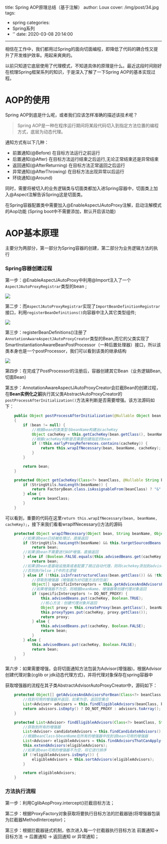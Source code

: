 title: Spring AOP原理总结（基于注解）
author: Loux
cover: /img/post/34.jpg
tags:
  - spring
categories:
  - Spring系列
  - ''
date: 2020-03-08 20:14:00
---

相信在工作中，我们都用过Spring的面向切面编程，即降低了代码的耦合性又提升了开发维护效率。用起来爽爽的。

以前只知道它底层使用了代理模式，不知道具体的原理是什么。最近这段时间刚好在梳理Spring框架系列的知识，于是深入了解了一下Spring AOP的基本实现过程。

# AOP的使用

Spring AOP到底是什么呢，或者我们应该怎样准确的描述该技术呢？

> Spring AOP是一种在程序运行期间将某段代码切入到指定方法位置的编程方式，底层为动态代理。

通知方式有以下几种：

* 前置通知(@Before)   在目标方法运行之前运行
* 后置通知(@After)     在目标方法运行结束之后运行,无论正常结束还是异常结束
* 返回通知(@AfterReturning)     在目标方法正常返回之后运行
* 异常通知(@AfterThrowing)    在目标方法出现异常以后运行
* 环绕通知(@Around)

同时，需要将被切入的业务逻辑类与切面类都加入进Spring容器中，切面类上加入@Aspect注解告诉Spring这是切面类。

在Spring容器配置类中需要加入@EnableAspectJAutoProxy注解，启动注解模式的Aop功能 (Spring boot中不需要添加，默认开启该功能)

# AOP基本原理

主要分为两部分，第一部分为Spring容器的创建，第二部分为业务逻辑方法的执行

### Spring容器创建过程

第一步：@EnableAspectJAutoProxy中利用@Import注入了一个`AspectJAutoProxyRegistrar`类型的bean ;

![](/images/image-20200318144104557.png)

第二步：而`AspectJAutoProxyRegistrar`实现了`ImportBeanDefinitionRegistrar`接口，利用`registerBeanDefinitions()`向容器中注入其它类型组件;

![](/images/image-20200318144225107.png)

第三步：registerBeanDefinitions()注册了`AnnotationAwareAspectJAutoProxyCreator`类型的Bean,而它的父类实现了SmartInstantiationAwareBeanPostProcessor（一种后置处理器）接口，所以该类本身也是一个postProcessor，我们可以看到该类的继承结构

![](/images/image-20200318145456881.png)

第四步：在完成了PostProcessor的注册后，容器创建其它Bean（业务逻辑Bean,切面Bean）

第五步：AnnotationAwareAspectJAutoProxyCreator会拦截Bean的创建过程，在**Bean实例化之前**执行其父类AbstractAutoProxyCreator的`postProcessAfterInitialization()`方法来判断是否需要增强。该方法源码如下：

```java
    public Object postProcessAfterInitialization(@Nullable Object bean, String beanName) 
    {
        if (bean != null) {
            //根据bean的类类型与beanName构建出cacheKey
            Object cacheKey = this.getCacheKey(bean.getClass(), beanName);
            //根据cacheKey判断是否需要创建指定的bean
            if (!this.earlyProxyReferences.contains(cacheKey)) {
                return this.wrapIfNecessary(bean, beanName, cacheKey);
            }
        }

        return bean;
    }

    protected Object getCacheKey(Class<?> beanClass, @Nullable String beanName) {
        if (StringUtils.hasLength(beanName)) {
            return FactoryBean.class.isAssignableFrom(beanClass) ? "&" + beanName : beanName;
        } else {
            return beanClass;
        }
    }
```

可以看到，重要的代码在这里`return this.wrapIfNecessary(bean, beanName, cacheKey);`，接下来我们看看wrapIfNecessary()方法的源码

```java
    protected Object wrapIfNecessary(Object bean, String beanName, Object cacheKey) {
        //如果该bean已经被处理过，直接返回
        if (StringUtils.hasLength(beanName) && this.targetSourcedBeans.contains(beanName)) {
            return bean;
        //如果该bean不需要进行AOP增强，直接返回    
        } else if (Boolean.FALSE.equals(this.advisedBeans.get(cacheKey))) {
            return bean;
        //如果该bean是基础设施类或者配置了跳过自动代理，则将cachekey添加到advisedBeans中
        //否则执行else if中的主逻辑
        } else if (!this.isInfrastructureClass(bean.getClass()) && !this.shouldSkip(bean.getClass(), beanName)) {
            //获取到增强器（增强器为对切面方法的包装）
            Object[] specificInterceptors = this.getAdvicesAndAdvisorsForBean(bean.getClass(), beanName, (TargetSource)null);
            //如果增强器不为空，则根据beanName、增强器等创建代理对象返回
            if (specificInterceptors != DO_NOT_PROXY) {
                this.advisedBeans.put(cacheKey, Boolean.TRUE);
                //核心方法：创建代理对象并返回
                Object proxy = this.createProxy(bean.getClass(), beanName, specificInterceptors, new SingletonTargetSource(bean));
                this.proxyTypes.put(cacheKey, proxy.getClass());
                return proxy;
            } else {
                this.advisedBeans.put(cacheKey, Boolean.FALSE);
                return bean;
            }
        } else {
            this.advisedBeans.put(cacheKey, Boolean.FALSE);
            return bean;
        }
    }
```

第六步：如果需要增强，会将切面通知方法包装为Advisor(增强器)，根据Advisor创建代理对象(cglib or jdk动态代理方式)，并将代理对象保存在spring容器中

获取增强器的流程在其子类AbstractAdvisorAutoProxyCreator中，源码如下：

```java
    protected Object[] getAdvicesAndAdvisorsForBean(Class<?> beanClass, String beanName, @Nullable TargetSource targetSource) {
        //找到可用的增强器并返回，如果为空，返回空集合
        List<Advisor> advisors = this.findEligibleAdvisors(beanClass, beanName);
        return advisors.isEmpty() ? DO_NOT_PROXY : advisors.toArray();
    }

    protected List<Advisor> findEligibleAdvisors(Class<?> beanClass, String beanName) {	
        //获取到所有的增强器
        List<Advisor> candidateAdvisors = this.findCandidateAdvisors();
        //根据beanClass与beanName在所有的增强器中找到该bean可用的增强器
        List<Advisor> eligibleAdvisors = this.findAdvisorsThatCanApply(candidateAdvisors, beanClass, beanName);
        this.extendAdvisors(eligibleAdvisors);
        //如果该bean可用的增强器不为空，将它进行排序
        if (!eligibleAdvisors.isEmpty()) {
            eligibleAdvisors = this.sortAdvisors(eligibleAdvisors);
        }

        return eligibleAdvisors;
    }
```



### 方法执行流程

第一步：利用CglibAopProxy.intercept()拦截目标方法；

第二步：根据ProxyFactory对象获取将要执行目标方法的拦截器链(将增强器包装为拦截器MethodInterceptor)；

第三步：根据拦截器链式机制，依次进入每一个拦截器执行目标方法 前置通知->目标方法 -> 后置通知 -> 返回通知 or 异常通知；
